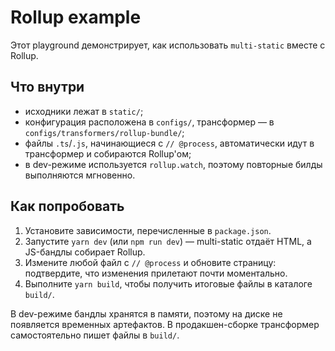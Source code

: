 # Rollup example

Этот playground демонстрирует, как использовать `multi-static` вместе с Rollup.

## Что внутри

- исходники лежат в `static/`;
- конфигурация расположена в `configs/`, трансформер — в `configs/transformers/rollup-bundle/`;
- файлы `.ts`/`.js`, начинающиеся с `// @process`, автоматически идут в трансформер и собираются Rollup'ом;
- в dev-режиме используется `rollup.watch`, поэтому повторные билды выполняются мгновенно.

## Как попробовать

1. Установите зависимости, перечисленные в `package.json`.
2. Запустите `yarn dev` (или `npm run dev`) — multi-static отдаёт HTML, а JS-бандлы собирает Rollup.
3. Измените любой файл с `// @process` и обновите страницу: подтвердите, что изменения прилетают почти моментально.
4. Выполните `yarn build`, чтобы получить итоговые файлы в каталоге `build/`.

В dev-режиме бандлы хранятся в памяти, поэтому на диске не появляется временных артефактов. В продакшен-сборке трансформер самостоятельно пишет файлы в `build/`.
